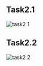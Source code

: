 ## Task2.1
![task2 1](https://github.com/user-attachments/assets/ea5f5c4a-3f79-4bfe-addc-1e12ec63dc02 "task2.1")

## Task2.2
![task2 2](https://github.com/user-attachments/assets/7908015f-dfb7-4c5a-89da-09683a6db0ec "task2.2")

